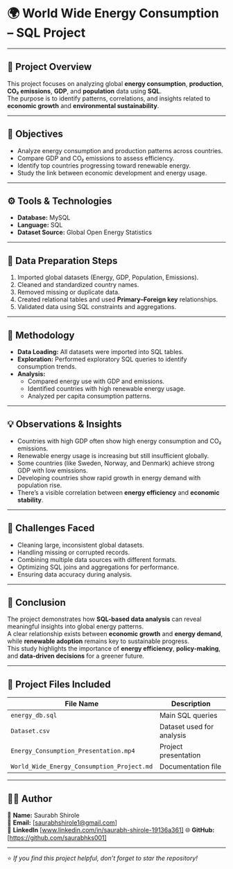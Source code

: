 # 🌍 World Wide Energy Consumption – SQL Project

---

## 📘 Project Overview
This project focuses on analyzing global **energy consumption**, **production**, **CO₂ emissions**, **GDP**, and **population** data using **SQL**.  
The purpose is to identify patterns, correlations, and insights related to **economic growth** and **environmental sustainability**.

---

## 🧭 Objectives
- Analyze energy consumption and production patterns across countries.
- Compare GDP and CO₂ emissions to assess efficiency.
- Identify top countries progressing toward renewable energy.
- Study the link between economic development and energy usage.

---

## ⚙️ Tools & Technologies
- **Database:** MySQL  
- **Language:** SQL  
- **Dataset Source:** Global Open Energy Statistics  

---

## 🧹 Data Preparation Steps
1. Imported global datasets (Energy, GDP, Population, Emissions).  
2. Cleaned and standardized country names.  
3. Removed missing or duplicate data.  
4. Created relational tables and used **Primary–Foreign key** relationships.  
5. Validated data using SQL constraints and aggregations.

---

## 🧠 Methodology
- **Data Loading:** All datasets were imported into SQL tables.  
- **Exploration:** Performed exploratory SQL queries to identify consumption trends.  
- **Analysis:**  
  - Compared energy use with GDP and emissions.  
  - Identified countries with high renewable energy usage.  
  - Analyzed per capita consumption patterns.  

---

## 💡 Observations & Insights
- Countries with high GDP often show high energy consumption and CO₂ emissions.  
- Renewable energy usage is increasing but still insufficient globally.  
- Some countries (like Sweden, Norway, and Denmark) achieve strong GDP with low emissions.  
- Developing countries show rapid growth in energy demand with population rise.  
- There’s a visible correlation between **energy efficiency** and **economic stability**.

---

## 🚀 Challenges Faced
- Cleaning large, inconsistent global datasets.  
- Handling missing or corrupted records.  
- Combining multiple data sources with different formats.  
- Optimizing SQL joins and aggregations for performance.  
- Ensuring data accuracy during analysis.

---

## 🏁 Conclusion
The project demonstrates how **SQL-based data analysis** can reveal meaningful insights into global energy patterns.  
A clear relationship exists between **economic growth** and **energy demand**, while **renewable adoption** remains key to sustainable progress.  
This study highlights the importance of **energy efficiency**, **policy-making**, and **data-driven decisions** for a greener future.

---

## 📂 Project Files Included
| File Name | Description |
|------------|-------------|
| `energy_db.sql` | Main SQL queries |
| `Dataset.csv` | Dataset used for analysis |
| `Energy_Consumption_Presentation.mp4` | Project presentation |
| `World_Wide_Energy_Consumption_Project.md` | Documentation file |

---

## 👨‍💻 Author
💼 **Name:** Saurabh Shirole  
📧 **Email:** [saurabhshirole1@gmail.com]  
🔗 **LinkedIn** [www.linkedin.com/in/saurabh-shirole-19136a361]
🌐 **GitHub:** [https://github.com/saurabhks001]  

---

⭐ *If you find this project helpful, don’t forget to star the repository!*